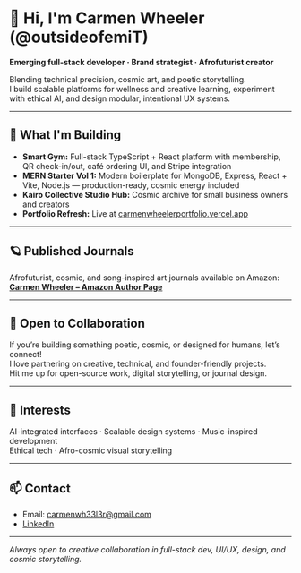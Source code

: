 # 👋 Hi, I'm Carmen Wheeler (@outsideofemiT)

**Emerging full-stack developer · Brand strategist · Afrofuturist creator**

Blending technical precision, cosmic art, and poetic storytelling.  
I build scalable platforms for wellness and creative learning, experiment with ethical AI, and design modular, intentional UX systems.

---

## 🌌 What I'm Building

- **Smart Gym:** Full-stack TypeScript + React platform with membership, QR check-in/out, café ordering UI, and Stripe integration
- **MERN Starter Vol 1:** Modern boilerplate for MongoDB, Express, React + Vite, Node.js — production-ready, cosmic energy included
- **Kairo Collective Studio Hub:** Cosmic archive for small business owners and creators
- **Portfolio Refresh:** Live at [carmenwheelerportfolio.vercel.app](https://carmenwheelerportfolio.vercel.app)

---

## 🪐 Published Journals

Afrofuturist, cosmic, and song-inspired art journals available on Amazon:  
[**Carmen Wheeler – Amazon Author Page**](https://www.amazon.com/stores/CARMEN-WHEELER/author/B0FX3B9PS9?ref=ap_rdr&isDramIntegrated=true&shoppingPortalEnabled=true&ccs_id=79f179b3-0601-4070-b857-61fdc95f0f2d)

---

## 🤝 Open to Collaboration

If you’re building something poetic, cosmic, or designed for humans, let’s connect!  
I love partnering on creative, technical, and founder-friendly projects.  
Hit me up for open-source work, digital storytelling, or journal design.

---

## 🖤 Interests

AI-integrated interfaces · Scalable design systems · Music-inspired development  
Ethical tech · Afro-cosmic visual storytelling

---

## 📫 Contact

- Email: carmenwh33l3r@gmail.com
- [LinkedIn](https://linkedin.com/in/carmenwheeler)

---

*Always open to creative collaboration in full-stack dev, UI/UX, design, and cosmic storytelling.*
